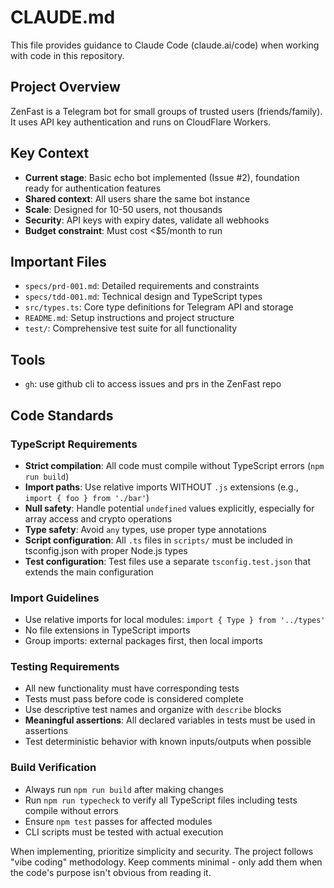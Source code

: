 # CLAUDE.md

This file provides guidance to Claude Code (claude.ai/code) when working with code in this repository.

## Project Overview

ZenFast is a Telegram bot for small groups of trusted users (friends/family). It uses API key authentication and runs on CloudFlare Workers.

## Key Context

- **Current stage**: Basic echo bot implemented (Issue #2), foundation ready for authentication features
- **Shared context**: All users share the same bot instance
- **Scale**: Designed for 10-50 users, not thousands
- **Security**: API keys with expiry dates, validate all webhooks
- **Budget constraint**: Must cost <$5/month to run

## Important Files

- `specs/prd-001.md`: Detailed requirements and constraints
- `specs/tdd-001.md`: Technical design and TypeScript types
- `src/types.ts`: Core type definitions for Telegram API and storage
- `README.md`: Setup instructions and project structure
- `test/`: Comprehensive test suite for all functionality

## Tools

- `gh`: use github cli to access issues and prs in the ZenFast repo

## Code Standards

### TypeScript Requirements
- **Strict compilation**: All code must compile without TypeScript errors (`npm run build`)
- **Import paths**: Use relative imports WITHOUT `.js` extensions (e.g., `import { foo } from './bar'`)
- **Null safety**: Handle potential `undefined` values explicitly, especially for array access and crypto operations
- **Type safety**: Avoid `any` types, use proper type annotations
- **Script configuration**: All `.ts` files in `scripts/` must be included in tsconfig.json with proper Node.js types
- **Test configuration**: Test files use a separate `tsconfig.test.json` that extends the main configuration

### Import Guidelines
- Use relative imports for local modules: `import { Type } from '../types'`
- No file extensions in TypeScript imports
- Group imports: external packages first, then local imports

### Testing Requirements
- All new functionality must have corresponding tests
- Tests must pass before code is considered complete
- Use descriptive test names and organize with `describe` blocks
- **Meaningful assertions**: All declared variables in tests must be used in assertions
- Test deterministic behavior with known inputs/outputs when possible

### Build Verification
- Always run `npm run build` after making changes
- Run `npm run typecheck` to verify all TypeScript files including tests compile without errors
- Ensure `npm test` passes for affected modules
- CLI scripts must be tested with actual execution

When implementing, prioritize simplicity and security. The project follows "vibe coding" methodology. Keep comments minimal - only add them when the code's purpose isn't obvious from reading it.